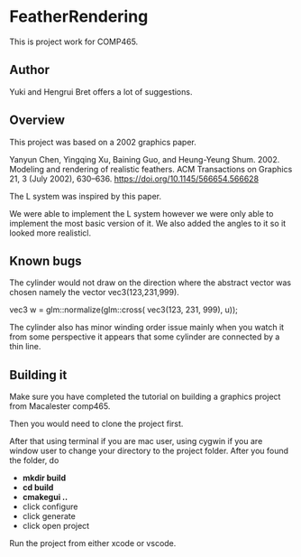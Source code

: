 # FeatherRendering
This is project work for COMP465.

## Author
Yuki and Hengrui 
Bret offers a lot of suggestions.

## Overview
This project was based on a 2002 graphics paper.

Yanyun Chen, Yingqing Xu, Baining Guo, and Heung-Yeung Shum. 2002. Modeling
and rendering of realistic feathers. ACM Transactions on Graphics 21, 3 (July 2002),
630–636. https://doi.org/10.1145/566654.566628

The L system was inspired by this paper. 

We were able to implement the L system however we were only able to implement the most basic version of it. We also added the angles to it so it looked more realisticl.

## Known bugs
The cylinder would not draw on the direction where the abstract vector was chosen namely the vector vec3(123,231,999).

vec3 w = glm::normalize(glm::cross( vec3(123, 231, 999), u)); 

The cylinder also has minor winding order issue mainly when you watch it from some perspective it appears that some cylinder are connected by a thin line.

## Building it
Make sure you have completed the tutorial on building a graphics project from Macalester comp465.

Then you would need to clone the project first.

After that using terminal if you are mac user, using cygwin if you are window user to change your directory to the project folder. After you found the folder, do 
- **mkdir build** 
- **cd build**
- **cmakegui ..**
- click configure
- click generate
- click open project

Run the project from either xcode or vscode. 


